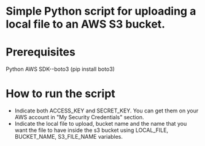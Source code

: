 # Simple Python script for uploading a local file to an AWS S3 bucket. 

# Prerequisites
Python AWS SDK--boto3 (pip install boto3)

# How to run the script
- Indicate both ACCESS_KEY and SECRET_KEY. You can get them on your AWS account in "My Security Credentials" section. 
- Indicate the local file to upload, bucket name and the name that you want the file to have inside the s3 bucket using LOCAL_FILE, BUCKET_NAME, S3_FILE_NAME variables. 